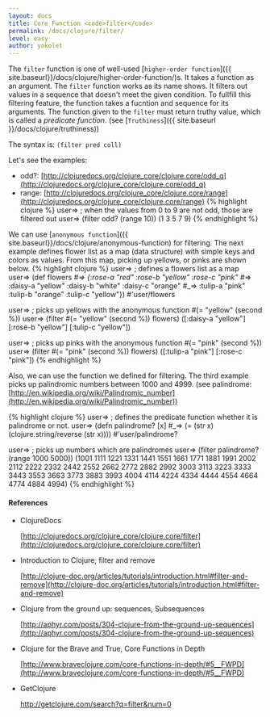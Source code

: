 ```yaml
---
layout: docs
title: Core Function <code>filter</code>
permalink: /docs/clojure/filter/
level: easy
author: yokolet
---
```


The `filter` function is one of well-used [`higher-order function`]({{ site.baseurl}}/docs/clojure/higher-order-function/)s.
It takes a function as an argument.
The `filter` function works as its name shows.
It filters out values in a sequence that doesn't meet the given condition.
To fullfill this filtering feature, the function takes a fucntion and sequence for its arguments.
The function given to the `filter` must return truthy value, which is called a *predicate function*.
(see [`Truthiness`]({{ site.baseurl }}/docs/clojure/truthiness))

The syntax is: `(filter pred coll)`

Let's see the examples:

  - odd?: [http://clojuredocs.org/clojure_core/clojure.core/odd_q](http://clojuredocs.org/clojure_core/clojure.core/odd_q)
  - range: [http://clojuredocs.org/clojure_core/clojure.core/range](http://clojuredocs.org/clojure_core/clojure.core/range)
{% highlight clojure %}
user=> ; when the values from 0 to 9 are not odd, those are filtered out
user=> (filter odd? (range 10))
(1 3 5 7 9)
{% endhighlight %}


We can use [`anonymous function`]({{ site.baseurl}}/docs/clojure/anonymous-function) for filtering.
The next example defines flower list as a map (data structure) with simple keys and colors as values.
From this map, picking up yellows, or pinks are shown below.
{% highlight clojure %}
user=> ; defines a flowers list as a map
user=> (def flowers
  #_=>   {:rose-a "red" :rose-b "yellow" :rose-c "pink"
  #_=>    :daisy-a "yellow" :daisy-b "white" :daisy-c "orange"
  #_=>    :tulip-a "pink" :tulip-b "orange" :tulip-c "yellow"})
#'user/flowers

user=> ; picks up yellows with the anonymous function #(= "yellow" (second %))
user=> (filter #(= "yellow" (second %)) flowers)
([:daisy-a "yellow"] [:rose-b "yellow"] [:tulip-c "yellow"])

user=> ; picks up pinks with the anonymous function #(= "pink" (second %))
user=> (filter #(= "pink" (second %)) flowers)
([:tulip-a "pink"] [:rose-c "pink"])
{% endhighlight %}


Also, we can use the function we defined for filtering.
The third example picks up palindromic numbers between 1000 and 4999.
(see palindrome: [http://en.wikipedia.org/wiki/Palindromic_number](http://en.wikipedia.org/wiki/Palindromic_number))

{% highlight clojure %}
user=> ; defines the predicate function whether it is palindrome or not.
user=> (defn palindrome? [x]
  #_=>   (= (str x) (clojure.string/reverse (str x))))
#'user/palindrome?

user=> ; picks up numbers which are palindromes
user=> (filter palindrome? (range 1000 5000))
(1001 1111 1221 1331 1441 1551 1661 1771 1881 1991 2002 2112 2222 2332 2442 2552 2662 2772 2882 2992 3003 3113 3223 3333 3443 3553 3663 3773 3883 3993 4004 4114 4224 4334 4444 4554 4664 4774 4884 4994)
{% endhighlight %}
<br/>

#### References

- ClojureDocs

    [http://clojuredocs.org/clojure_core/clojure.core/filter](http://clojuredocs.org/clojure_core/clojure.core/filter)

- Introduction to Clojure, filter and remove

   [http://clojure-doc.org/articles/tutorials/introduction.html#filter-and-remove](http://clojure-doc.org/articles/tutorials/introduction.html#filter-and-remove)

- Clojure from the ground up: sequences, Subsequences

    [http://aphyr.com/posts/304-clojure-from-the-ground-up-sequences](http://aphyr.com/posts/304-clojure-from-the-ground-up-sequences)

- Clojure for the Brave and True, Core Functions in Depth

    [http://www.braveclojure.com/core-functions-in-depth/#5__FWPD](http://www.braveclojure.com/core-functions-in-depth/#5__FWPD)

- GetClojure

    <a href="http://getclojure.com/search?q=filter&num=0" target="_blank">http://getclojure.com/search?q=filter&num=0</a>

